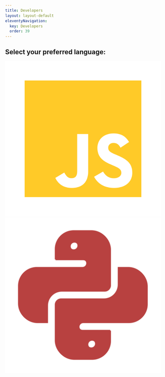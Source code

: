 ```yaml
---
title: Developers
layout: layout-default
eleventyNavigation:
  key: Developers
  order: 39
---
```


## Select your preferred language:

<div class='developers-languages'>
  <a href='/developers/javascript'><div class='developers-language'>
    <img class='developers-language-icon' alt='javascript' src='./images/javascript.png'>
  </div></a>
  <a href='/developers/python'><div class='developers-language'>
    <img class='developers-language-icon' alt='python' src='./images/python.png'>
  </div></a>
</div>


